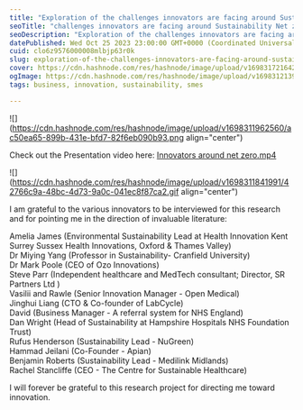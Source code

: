 ```yaml
---
title: "Exploration of the challenges innovators are facing around Sustainability and Net Zero in procurement tenders"
seoTitle: "challenges innovators are facing around Sustainability Net zero"
seoDescription: "Exploration of the challenges innovators are facing around Sustainability and Net Zero in procurement tenders"
datePublished: Wed Oct 25 2023 23:00:00 GMT+0000 (Coordinated Universal Time)
cuid: clo6z9576000008mlbjp63r0k
slug: exploration-of-the-challenges-innovators-are-facing-around-sustainability-and-net-zero-in-procurement-tenders
cover: https://cdn.hashnode.com/res/hashnode/image/upload/v1698317216425/d3205dfd-f905-4a53-8ec7-d095f414b003.gif
ogImage: https://cdn.hashnode.com/res/hashnode/image/upload/v1698312139464/62e3cb6e-123f-49ee-9cc8-cfcc80286d0f.gif
tags: business, innovation, sustainability, smes

---
```


![](https://cdn.hashnode.com/res/hashnode/image/upload/v1698311962560/ac50ea65-899b-431e-bfd7-82f6eb090b93.png align="center")

Check out the Presentation video here: [Innovators around net zero.mp4](https://1drv.ms/v/s!Ag9GGEEZB78bgmrO9Y9AwZ6OkXp-?e=fR4gxu)

![](https://cdn.hashnode.com/res/hashnode/image/upload/v1698311841991/42766c9a-48bc-4d73-9a0c-041ec8f87ca2.gif align="center")

I am grateful to the various innovators to be interviewed for this research and for pointing me in the direction of invaluable literature:

Amelia James (Environmental Sustainability Lead at Health Innovation Kent Surrey Sussex Health Innovations, Oxford & Thames Valley)  
Dr Miying Yang (Professor in Sustainability- Cranfield University)  
Dr Mark Poole (CEO of Ozo Innovations)  
Steve Parr (Independent healthcare and MedTech consultant; Director, SR Partners Ltd )  
Vasilii and Rawle (Senior Innovation Manager - Open Medical)  
Jinghui Liang (CTO & Co-founder of LabCycle)  
David (Business Manager - A referral system for NHS England)  
Dan Wright (Head of Sustainability at Hampshire Hospitals NHS Foundation Trust)  
Rufus Henderson (Sustainability Lead - NuGreen)  
Hammad Jeilani (Co-Founder - Apian)  
Benjamin Roberts (Sustainability Lead - Medilink Midlands)  
Rachel Stancliffe (CEO - The Centre for Sustainable Healthcare)

I will forever be grateful to this research project for directing me toward innovation.